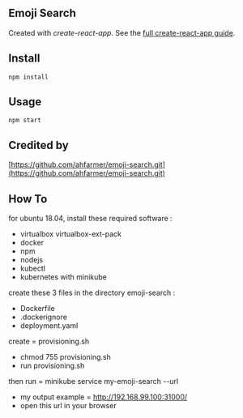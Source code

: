 Emoji Search
---

Created with *create-react-app*. See the [full create-react-app guide](https://github.com/facebookincubator/create-react-app/blob/master/packages/react-scripts/template/README.md).



Install
---

`npm install`



Usage
---

`npm start`



Credited by
---

[https://github.com/ahfarmer/emoji-search.git](https://github.com/ahfarmer/emoji-search.git)


How To
---

for ubuntu 18.04,  install these required software :
- virtualbox virtualbox-ext-pack
- docker
- npm
- nodejs
- kubectl
- kubernetes with minikube

create these 3 files in the directory emoji-search :
- Dockerfile
- .dockerignore
- deployment.yaml

create = provisioning.sh
- chmod 755 provisioning.sh
- run provisioning.sh

then run = minikube service my-emoji-search --url
- my output example = http://192.168.99.100:31000/
- open this url in your browser


